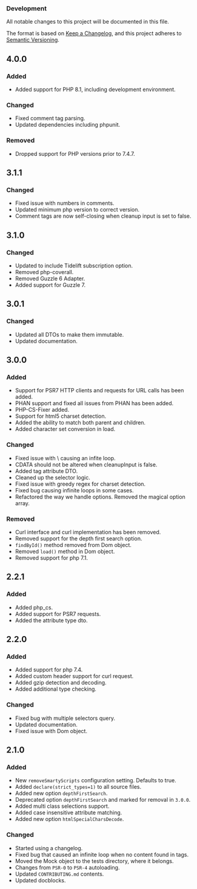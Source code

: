 ### Development

All notable changes to this project will be documented in this file.

The format is based on [Keep a Changelog](https://keepachangelog.com/en/1.0.0/),
and this project adheres to [Semantic Versioning](https://semver.org/spec/v2.0.0.html).

## 4.0.0

### Added
- Added support for PHP 8.1, including development environment.

### Changed
- Fixed comment tag parsing.
- Updated dependencies including phpunit.

### Removed
- Dropped support for PHP versions prior to 7.4.7.

## 3.1.1

### Changed
- Fixed issue with numbers in comments.
- Updated minimum php version to correct version.
- Comment tags are now self-closing when cleanup input is set to false.

## 3.1.0

### Changed
- Updated to include Tidelift subscription option.
- Removed php-coverall.
- Removed Guzzle 6 Adapter.
- Added support for Guzzle 7.

## 3.0.1

### Changed
- Updated all DTOs to make them immutable.
- Updated documentation.

## 3.0.0

### Added
- Support for PSR7 HTTP clients and requests for URL calls has been added.
- PHAN support and fixed all issues from PHAN has been added.
- PHP-CS-Fixer added.
- Support for html5 charset detection.
- Added the ability to match both parent and children.
- Added character set conversion in load.

### Changed
- Fixed issue with \ causing an infite loop.
- CDATA should not be altered when cleanupInput is false.
- Added tag attribute DTO.
- Cleaned up the selector logic.
- Fixed issue with greedy regex for charset detection.
- Fixed bug causing infinite loops in some cases.
- Refactored the way we handle options. Removed the magical option array.

### Removed
- Curl interface and curl implementation has been removed.
- Removed support for the depth first search option.
- `findById()` method removed from Dom object.
- Removed `load()` method in Dom object.
- Removed support for php 7.1.

## 2.2.1

### Added
- Added php_cs.
- Added support for PSR7 requests.
- Added the attribute type dto.

## 2.2.0

### Added
- Added support for php 7.4.
- Added custom header support for curl request.
- Added gzip detection and decoding.
- Added additional type checking.

### Changed
- Fixed bug with multiple selectors query.
- Updated documentation.
- Fixed issue with Dom object.


## 2.1.0

### Added
- New `removeSmartyScripts` configuration setting. Defaults to true.
- Added `declare(strict_types=1)` to all source files.
- Added new option `depthFirstSearch`.
- Deprecated option `depthFirstSearch` and marked for removal in `3.0.0`.
- Added multi class selections support.
- Added case insensitive attribute matching.
- Added new option `htmlSpecialCharsDecode`.

### Changed
- Started using a changelog.
- Fixed bug that caused an infinite loop when no content found in tags.
- Moved the Mock object to the tests directory, where it belongs.
- Changes from `PSR-0` to `PSR-4` autoloading.
- Updated `CONTRIBUTING.md` contents.
- Updated docblocks.
